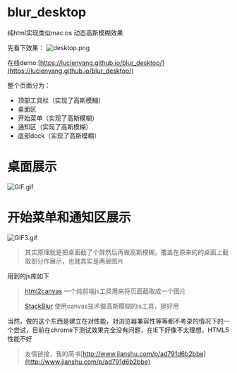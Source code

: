 # blur_desktop
纯html实现类似mac os 动态高斯模糊效果

先看下效果：
![desktop.png](http://upload-images.jianshu.io/upload_images/1784147-03b8c75f09fc99ba.png?imageMogr2/auto-orient/strip%7CimageView2/2/w/1240)

在线demo:[https://lucienyang.github.io/blur_desktop/](https://lucienyang.github.io/blur_desktop/)

整个页面分为：
* 顶部工具栏（实现了高斯模糊）
* 桌面区
* 开始菜单（实现了高斯模糊）
* 通知区（实现了高斯模糊）
* 底部dock（实现了高斯模糊）

# 桌面展示

![GIF.gif](http://upload-images.jianshu.io/upload_images/1784147-4ce1bb01f632793a.gif?imageMogr2/auto-orient/strip)

# 开始菜单和通知区展示
![GIF3.gif](http://upload-images.jianshu.io/upload_images/1784147-67d67d54cfd94cb9.gif?imageMogr2/auto-orient/strip)

> 其实原理就是把桌面截了个屏然后再做高斯模糊，覆盖在原来的的桌面上截取部分作展示，也就其实是两层图片

用到的js库如下
> [html2canvas](https://github.com/niklasvh/html2canvas) 一个纯前端js工具用来将页面截取成一个图片
>
> [StackBlur](https://github.com/flozz/StackBlur) 使用canvas技术做高斯模糊的js工具，挺好用  

当然，做的这个东西是建立在对性能，对浏览器兼容性等等都不考录的情况下的一个尝试，目前在chrome下测试效果完全没有问题，在IE下好像不太理想，HTML5性能不好

> 友情链接，我的简书[http://www.jianshu.com/p/ad791d6b2bbe](http://www.jianshu.com/p/ad791d6b2bbe)